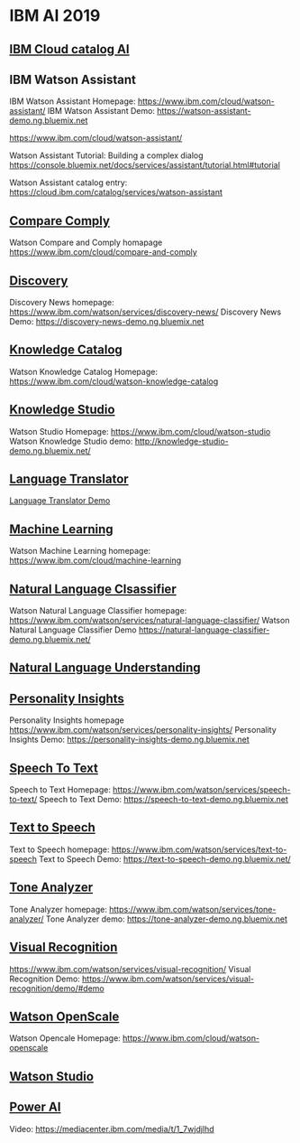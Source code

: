 # IBM AI 2019

## [IBM Cloud catalog AI](https://console.bluemix.net/catalog/?category=ai)

## IBM Watson Assistant

IBM Watson Assistant Homepage: https://www.ibm.com/cloud/watson-assistant/
IBM Watson Assistant Demo: https://watson-assistant-demo.ng.bluemix.net

https://www.ibm.com/cloud/watson-assistant/

Watson Assistant Tutorial: Building a complex dialog https://console.bluemix.net/docs/services/assistant/tutorial.html#tutorial

Watson Assistant catalog entry: https://cloud.ibm.com/catalog/services/watson-assistant

## [Compare Comply](https://console.bluemix.net/catalog/services/compare-comply)

   Watson Compare and Comply homapage https://www.ibm.com/cloud/compare-and-comply

## [Discovery](https://console.bluemix.net/catalog/services/discovery)
   Discovery News homepage: https://www.ibm.com/watson/services/discovery-news/
   Discovery News Demo: https://discovery-news-demo.ng.bluemix.net


## [Knowledge Catalog](https://console.bluemix.net/catalog/services/knowledge-catalog)
   Watson Knowledge Catalog Homepage: https://www.ibm.com/cloud/watson-knowledge-catalog

## [Knowledge Studio](https://console.bluemix.net/catalog/services/knowledge-studio)
   Watson Studio Homepage:  https://www.ibm.com/cloud/watson-studio
   Watson Knowledge Studio demo: http://knowledge-studio-demo.ng.bluemix.net/

## [Language Translator](https://console.bluemix.net/catalog/services/language-translator)
   [Language Translator Demo](https://language-translator-demo.ng.bluemix.net)
   
## [Machine Learning](https://console.bluemix.net/catalog/services/machine-learning) 
   Watson Machine Learning homepage: https://www.ibm.com/cloud/machine-learning

## [Natural Language Clsassifier](https://console.bluemix.net/catalog/services/natural-language-classifier)
   Watson Natural Language Classifier homepage: https://www.ibm.com/watson/services/natural-language-classifier/
   Watson Natural Language Classifier Demo https://natural-language-classifier-demo.ng.bluemix.net/

## [Natural Language Understanding](https://console.bluemix.net/catalog/services/natural-language-understanding)

## [Personality Insights](https://console.bluemix.net/catalog/services/personality-insights)
   Personality Insights homepage https://www.ibm.com/watson/services/personality-insights/
   Personality Insights Demo: https://personality-insights-demo.ng.bluemix.net

## [Speech To Text](https://console.bluemix.net/catalog/services/speech-to-text)
   Speech to Text Homepage: https://www.ibm.com/watson/services/speech-to-text/
   Speech to Text Demo: https://speech-to-text-demo.ng.bluemix.net

## [Text to Speech](https://console.bluemix.net/catalog/services/text-to-speech)
   Text to Speech homepage: https://www.ibm.com/watson/services/text-to-speech
   Text to Speech Demo: https://text-to-speech-demo.ng.bluemix.net/

## [Tone Analyzer](https://console.bluemix.net/catalog/services/tone-analyzer)
   Tone Analyzer homepage: https://www.ibm.com/watson/services/tone-analyzer/
   Tone Analyzer demo: https://tone-analyzer-demo.ng.bluemix.net

## [Visual Recognition](https://console.bluemix.net/catalog/services/tone-analyzer)
   https://www.ibm.com/watson/services/visual-recognition/
   Visual Recognition Demo: https://www.ibm.com/watson/services/visual-recognition/demo/#demo

## [Watson OpenScale](https://console.bluemix.net/catalog/services/watson-openscale)
   Watson Opencale Homepage: https://www.ibm.com/cloud/watson-openscale

## [Watson Studio](https://console.bluemix.net/catalog/services/watson-studio)

## [Power AI](https://console.bluemix.net/catalog/services/powerai)

   Video: https://mediacenter.ibm.com/media/t/1_7wjdjlhd 

